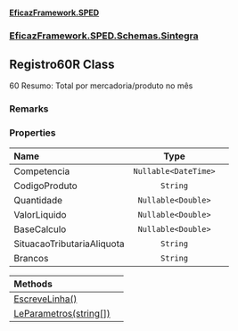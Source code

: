 #### [EficazFramework.SPED](EficazFrameworkSPED.md 'EficazFramework SPED')
### [EficazFramework.SPED.Schemas.Sintegra](EficazFramework.SPED.Schemas.Sintegra.md 'EficazFramework.SPED.Schemas.Sintegra')

## Registro60R Class

60 Resumo: Total por mercadoria/produto no mês

### Remarks
### Properties

| Name | Type | |
| :--- | :---: | :--- |
| Competencia | `Nullable<DateTime>` |  |
| CodigoProduto | `String` |  |
| Quantidade | `Nullable<Double>` |  |
| ValorLiquido | `Nullable<Double>` |  |
| BaseCalculo | `Nullable<Double>` |  |
| SituacaoTributariaAliquota | `String` |  |
| Brancos | `String` |  |

| Methods | |
| :--- | :--- |
| [EscreveLinha()](EficazFramework.SPED.Schemas.Sintegra/Registro60R/EscreveLinha().md 'EficazFramework.SPED.Schemas.Sintegra.Registro60R.EscreveLinha()') | |
| [LeParametros(string[])](EficazFramework.SPED.Schemas.Sintegra/Registro60R/LeParametros(string[]).md 'EficazFramework.SPED.Schemas.Sintegra.Registro60R.LeParametros(string[])') | |

